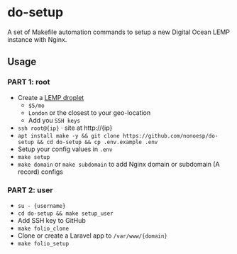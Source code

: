 # do-setup

A set of Makefile automation commands to setup a new Digital Ocean LEMP instance with Nginx.

## Usage

### PART 1: root

- Create a [LEMP droplet](https://cloud.digitalocean.com/marketplace/5ba19755c472e4189b34e04e?i=c8d5e9)
    - `$5/mo`
    - `London` or the closest to your geo-location
    - Add you `SSH keys`
- `ssh root@{ip}` · site at http://{ip}
- `apt install make -y && git clone https://github.com/nonoesp/do-setup && cd do-setup && cp .env.example .env`
- Setup your config values in `.env`
- `make setup`
- `make domain` or `make subdomain` to add Nginx domain or subdomain (A record) configs

### PART 2: user

- `su - {username}`
- `cd do-setup && make setup_user`
- Add SSH key to GitHub
- `make folio_clone`
- Clone or create a Laravel app to `/var/www/{domain}`
- `make folio_setup`
